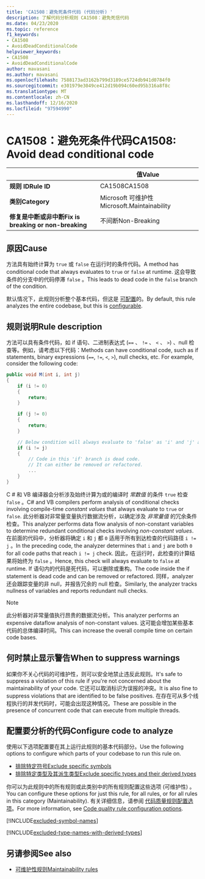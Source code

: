 ```yaml
---
title: 'CA1508：避免死条件代码 (代码分析) '
description: 了解代码分析规则 CA1508：避免死信代码
ms.date: 04/23/2020
ms.topic: reference
f1_keywords:
- CA1508
- AvoidDeadConditionalCode
helpviewer_keywords:
- CA1508
- AvoidDeadConditionalCode
author: mavasani
ms.author: mavasani
ms.openlocfilehash: 7588173ad3162b799d3189ce5724db941d0784f0
ms.sourcegitcommit: e301979e3049ce412d19b094c60ed95b316a8f8c
ms.translationtype: MT
ms.contentlocale: zh-CN
ms.lasthandoff: 12/16/2020
ms.locfileid: "97594990"
---
```

# <a name="ca1508-avoid-dead-conditional-code"></a><span data-ttu-id="c1050-103">CA1508：避免死条件代码</span><span class="sxs-lookup"><span data-stu-id="c1050-103">CA1508: Avoid dead conditional code</span></span>

| | <span data-ttu-id="c1050-104">值</span><span class="sxs-lookup"><span data-stu-id="c1050-104">Value</span></span> |
|-|-|
| <span data-ttu-id="c1050-105">**规则 ID**</span><span class="sxs-lookup"><span data-stu-id="c1050-105">**Rule ID**</span></span> |<span data-ttu-id="c1050-106">CA1508</span><span class="sxs-lookup"><span data-stu-id="c1050-106">CA1508</span></span>|
| <span data-ttu-id="c1050-107">**类别**</span><span class="sxs-lookup"><span data-stu-id="c1050-107">**Category**</span></span> |<span data-ttu-id="c1050-108">Microsoft 可维护性</span><span class="sxs-lookup"><span data-stu-id="c1050-108">Microsoft.Maintainability</span></span>|
| <span data-ttu-id="c1050-109">**修复是中断或非中断**</span><span class="sxs-lookup"><span data-stu-id="c1050-109">**Fix is breaking or non-breaking**</span></span> |<span data-ttu-id="c1050-110">不间断</span><span class="sxs-lookup"><span data-stu-id="c1050-110">Non-Breaking</span></span>|

## <a name="cause"></a><span data-ttu-id="c1050-111">原因</span><span class="sxs-lookup"><span data-stu-id="c1050-111">Cause</span></span>

<span data-ttu-id="c1050-112">方法具有始终计算为 `true` 或 `false` 在运行时的条件代码。</span><span class="sxs-lookup"><span data-stu-id="c1050-112">A method has conditional code that always evaluates to `true` or `false` at runtime.</span></span> <span data-ttu-id="c1050-113">这会导致条件的分支中的代码停滞 `false` 。</span><span class="sxs-lookup"><span data-stu-id="c1050-113">This leads to dead code in the `false` branch of the condition.</span></span>

<span data-ttu-id="c1050-114">默认情况下，此规则分析整个基本代码，但这是 [可配置](#configure-code-to-analyze)的。</span><span class="sxs-lookup"><span data-stu-id="c1050-114">By default, this rule analyzes the entire codebase, but this is [configurable](#configure-code-to-analyze).</span></span>

## <a name="rule-description"></a><span data-ttu-id="c1050-115">规则说明</span><span class="sxs-lookup"><span data-stu-id="c1050-115">Rule description</span></span>

<span data-ttu-id="c1050-116">方法可以具有条件代码，如 if 语句、二进制表达式 (`==` 、 `!=` 、 `<` 、 `>`) 、null 检查等。例如，请考虑以下代码：</span><span class="sxs-lookup"><span data-stu-id="c1050-116">Methods can have conditional code, such as if statements, binary expressions (`==`, `!=`, `<`, `>`), null checks, etc. For example, consider the following code:</span></span>

```csharp
public void M(int i, int j)
{
    if (i != 0)
    {
        return;
    }

    if (j != 0)
    {
        return;
    }

    // Below condition will always evaluate to 'false' as 'i' and 'j' are both '0' here.
    if (i != j)
    {
        // Code in this 'if' branch is dead code.
        // It can either be removed or refactored.
        ...
    }
}
```

<span data-ttu-id="c1050-117">C # 和 VB 编译器会分析涉及始终计算为或的编译时 _常数值_ 的条件 `true` 检查 `false` 。</span><span class="sxs-lookup"><span data-stu-id="c1050-117">C# and VB compilers perform analysis of conditional checks involving compile-time _constant values_ that always evaluate to `true` or `false`.</span></span> <span data-ttu-id="c1050-118">此分析器对非常量变量执行数据流分析，以确定涉及 _非常量值_ 的冗余条件检查。</span><span class="sxs-lookup"><span data-stu-id="c1050-118">This analyzer performs data flow analysis of non-constant variables to determine redundant conditional checks involving _non-constant values_.</span></span> <span data-ttu-id="c1050-119">在前面的代码中，分析器将确定 `i` 和 `j` 都 `0` 适用于所有到达检查的代码路径 `i != j` 。</span><span class="sxs-lookup"><span data-stu-id="c1050-119">In the preceding code, the analyzer determines that `i` and `j` are both `0` for all code paths that reach `i != j` check.</span></span> <span data-ttu-id="c1050-120">因此，在运行时，此检查的计算结果将始终为 `false` 。</span><span class="sxs-lookup"><span data-stu-id="c1050-120">Hence, this check will always evaluate to `false` at runtime.</span></span> <span data-ttu-id="c1050-121">If 语句内的代码是死代码，可以删除或重构。</span><span class="sxs-lookup"><span data-stu-id="c1050-121">The code inside the if statement is dead code and can be removed or refactored.</span></span> <span data-ttu-id="c1050-122">同样，analyzer 还会跟踪变量的非 null，并报告冗余的 null 检查。</span><span class="sxs-lookup"><span data-stu-id="c1050-122">Similarly, the analyzer tracks nullness of variables and reports redundant null checks.</span></span>

> [!NOTE]
> <span data-ttu-id="c1050-123">此分析器对非常量值执行昂贵的数据流分析。</span><span class="sxs-lookup"><span data-stu-id="c1050-123">This analyzer performs an expensive dataflow analysis of non-constant values.</span></span> <span data-ttu-id="c1050-124">这可能会增加某些基本代码的总体编译时间。</span><span class="sxs-lookup"><span data-stu-id="c1050-124">This can increase the overall compile time on certain code bases.</span></span>

## <a name="when-to-suppress-warnings"></a><span data-ttu-id="c1050-125">何时禁止显示警告</span><span class="sxs-lookup"><span data-stu-id="c1050-125">When to suppress warnings</span></span>

<span data-ttu-id="c1050-126">如果你不关心代码的可维护性，则可以安全地禁止违反此规则。</span><span class="sxs-lookup"><span data-stu-id="c1050-126">It's safe to suppress a violation of this rule if you're not concerned about the maintainability of your code.</span></span> <span data-ttu-id="c1050-127">它还可以取消标识为误报的冲突。</span><span class="sxs-lookup"><span data-stu-id="c1050-127">It is also fine to suppress violations that are identified to be false positives.</span></span> <span data-ttu-id="c1050-128">在存在可从多个线程执行的并发代码时，可能会出现这种情况。</span><span class="sxs-lookup"><span data-stu-id="c1050-128">These are possible in the presence of concurrent code that can execute from multiple threads.</span></span>

## <a name="configure-code-to-analyze"></a><span data-ttu-id="c1050-129">配置要分析的代码</span><span class="sxs-lookup"><span data-stu-id="c1050-129">Configure code to analyze</span></span>

<span data-ttu-id="c1050-130">使用以下选项配置要在其上运行此规则的基本代码部分。</span><span class="sxs-lookup"><span data-stu-id="c1050-130">Use the following options to configure which parts of your codebase to run this rule on.</span></span>

- [<span data-ttu-id="c1050-131">排除特定符号</span><span class="sxs-lookup"><span data-stu-id="c1050-131">Exclude specific symbols</span></span>](#exclude-specific-symbols)
- [<span data-ttu-id="c1050-132">排除特定类型及其派生类型</span><span class="sxs-lookup"><span data-stu-id="c1050-132">Exclude specific types and their derived types</span></span>](#exclude-specific-types-and-their-derived-types)

<span data-ttu-id="c1050-133">你可以为此规则中的所有规则或此类别中的所有规则配置这些选项 (可维护性) 。</span><span class="sxs-lookup"><span data-stu-id="c1050-133">You can configure these options for just this rule, for all rules, or for all rules in this category (Maintainability).</span></span> <span data-ttu-id="c1050-134">有关详细信息，请参阅 [代码质量规则配置选项](../code-quality-rule-options.md)。</span><span class="sxs-lookup"><span data-stu-id="c1050-134">For more information, see [Code quality rule configuration options](../code-quality-rule-options.md).</span></span>

[!INCLUDE[excluded-symbol-names](~/includes/code-analysis/excluded-symbol-names.md)]

[!INCLUDE[excluded-type-names-with-derived-types](~/includes/code-analysis/excluded-type-names-with-derived-types.md)]

## <a name="see-also"></a><span data-ttu-id="c1050-135">另请参阅</span><span class="sxs-lookup"><span data-stu-id="c1050-135">See also</span></span>

- [<span data-ttu-id="c1050-136">可维护性规则</span><span class="sxs-lookup"><span data-stu-id="c1050-136">Maintainability rules</span></span>](maintainability-warnings.md)

